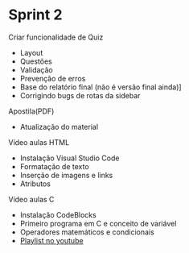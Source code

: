 # Sprint 2

Criar funcionalidade de Quiz
- Layout
- Questões
- Validação
- Prevenção de erros
- Base do relatório final (não é versão final ainda)]
- Corrigindo bugs de rotas da sidebar

Apostila(PDF)
- Atualização do material

Vídeo aulas HTML
- Instalação Visual Studio Code
- Formatação de texto
- Inserção de imagens e links
- Atributos

Vídeo aulas C
- Instalação CodeBlocks
- Primeiro programa em C e conceito de variável
- Operadores matemáticos e condicionais
- [Playlist no youtube](https://www.youtube.com/playlist?list=PLCY5bqBo89WxVTLbnLkoTzGZPlmN5VAPl)




